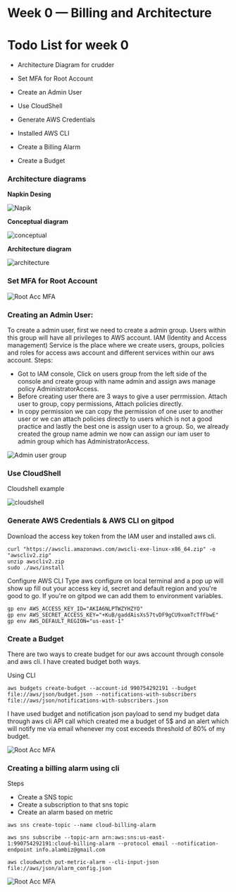 # Week 0 — Billing and Architecture

# **Todo List for week 0**

- Architecture Diagram for crudder

- Set MFA for Root Account

- Create an Admin User

- Use CloudShell

- Generate AWS Credentials

- Installed AWS CLI

- Create a Billing Alarm

- Create a Budget



### **Architecture diagrams**

**Napkin Desing**

![Napik](../_docs/assets/week-0/napkin-design.jpg)


**Conceptual diagram**

![conceptual](../_docs/assets/week-0/crudder%20diagram.svg)


**Architecture diagram**

![architecture](../_docs/assets/week-0/cloud%20diagram.svg)


### **Set MFA for Root Account**


![Root Acc MFA](../_docs/assets/week-0/root-acc-MFA.jpg "Root Acc MFA")


### **Creating an Admin User:**

 To create a admin user, first we need to create a admin group. Users within this group will have all privileges to AWS account.
 IAM (Identity and Access management) Service is the place where we create users, groups, policies and roles for access aws account and different services within our aws account. 
Steps:
- Got to IAM console, Click on users group from the left side of the console and create group with name admin and assign aws manage policy AdministratorAccess.
- Before creating user there are 3 ways to give a user perrmission. Attach user to group, copy permissions, Attach policies directly. 
- In copy permission we can copy the permission of one user to another user or we can attach policies directly to users which is not a good practice and lastly the best one is assign user to a group. So, we already created the group name admin we now can assign our iam user to admin group which has AdministratorAccess.


![Admin user group](../_docs/assets/week-0/IAM-group.png)



### **Use CloudShell**

Cloudshell example

![cloudshell](../_docs/assets/week-0/cloudshell.png)


### **Generate AWS Credentials & AWS CLI on gitpod**

Download the access key token from the IAM user and installed aws cli.

```
curl "https://awscli.amazonaws.com/awscli-exe-linux-x86_64.zip" -o "awscliv2.zip"
unzip awscliv2.zip
sudo ./aws/install

```
Configure AWS CLI
Type aws configure on local terminal and a pop up will show up fill out your access key id, secret and default region and you're good to go.
If you're on gitpod we can add them to environment variables.

```
gp env AWS_ACCESS_KEY_ID="AKIA6NLPTWZYHZYO"
gp env AWS_SECRET_ACCESS_KEY="+KuB/gaddAisXs57tvDF9gCU9xomTcTfFbwE"
gp env AWS_DEFAULT_REGION="us-east-1"
```

### **Create a Budget**

There are two ways to create budget for our aws account through console and aws cli. I have created budget both ways.

Using CLI

```
aws budgets create-budget --account-id 990754292191 --budget file://aws/json/budget.json --notifications-with-subscribers file://aws/json/notifications-with-subscribers.json

```

I have used budget and notification json payload to send my budget data through aws cli API call which created me a budget of 5$ and an alert which will notify me via email whenever my cost exceeds threshold of 80% of my budget. 

![Root Acc MFA](../_docs/assets/week-0/budget.png)


### **Creating a billing alarm using cli**
Steps 
- Create a SNS topic 
- Create a subscription to that sns topic
- Create an alarm based on metric

```
aws sns create-topic --name cloud-billing-alarm
```
```
aws sns subscribe --topic-arn arn:aws:sns:us-east-1:990754292191:cloud-billing-alarm --protocol email --notification-endpoint info.alambiz@gmail.com
```
```
aws cloudwatch put-metric-alarm --cli-input-json file://aws/json/alarm_config.json
```

![Root Acc MFA](../_docs/assets/week-0/billing-alarm.png)